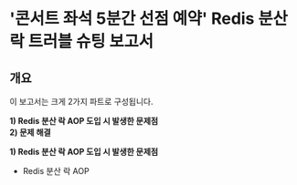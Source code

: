 

# '콘서트 좌석 5분간 선점 예약' Redis 분산 락 트러블 슈팅 보고서 

## 개요

이 보고서는 크게 2가지 파트로 구성됩니다.
  
**1) Redis 분산 락 AOP 도입 시 발생한 문제점** <br>
**2) 문제 해결** <br>


**1) Redis 분산 락 AOP 도입 시 발생한 문제점** <br>

- Redis 분산 락 AOP 


```
